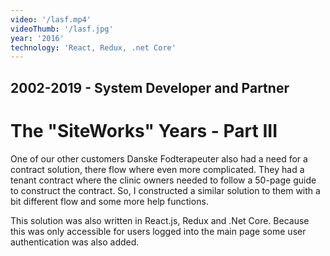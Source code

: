 ```yaml
---
video: '/lasf.mp4'
videoThumb: '/lasf.jpg'
year: '2016'
technology: 'React, Redux, .net Core'
---
```


## 2002-2019 - System Developer and Partner
# The "SiteWorks" Years - Part III

One of our other customers Danske Fodterapeuter also had a need for a contract solution, there flow where even more complicated. They had a tenant contract where the clinic owners needed to follow a 50-page guide to construct the contract. So, I constructed a similar solution to them with a bit different flow and some more help functions.

This solution was also written in React.js, Redux and .Net Core. Because this was only accessible for users logged into the main page some user authentication was also added.